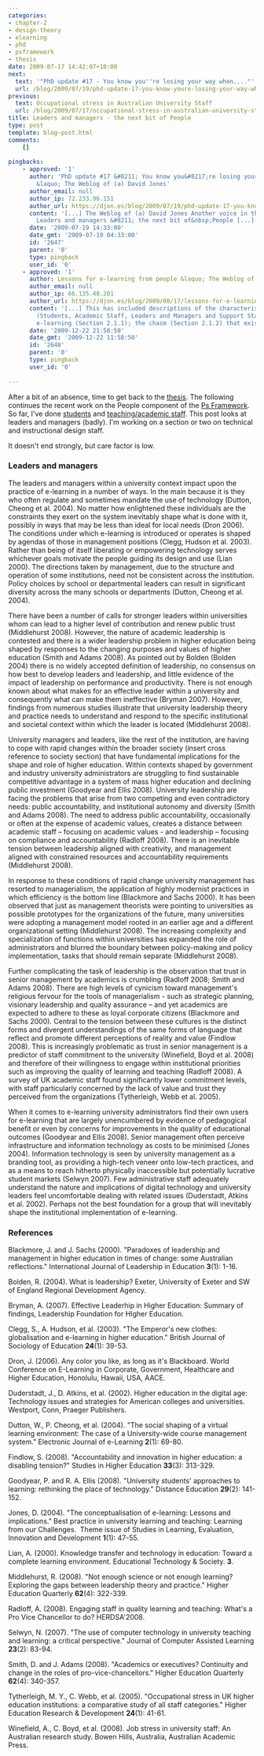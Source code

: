 ```yaml
---
categories:
- chapter-2
- design-theory
- elearning
- phd
- psframework
- thesis
date: 2009-07-17 14:42:07+10:00
next:
  text: '"PhD update #17 - You know you''re losing your way when...."'
  url: /blog/2009/07/19/phd-update-17-you-know-youre-losing-your-way-when/
previous:
  text: Occupational stress in Australian University Staff
  url: /blog/2009/07/17/occupational-stress-in-australian-university-staff/
title: Leaders and managers - the next bit of People
type: post
template: blog-post.html
comments:
    []
    
pingbacks:
    - approved: '1'
      author: 'PhD update #17 &#8211; You know you&#8217;re losing your way when&#8230;.
        &laquo; The Weblog of (a) David Jones'
      author_email: null
      author_ip: 72.233.96.151
      author_url: https://djon.es/blog/2009/07/19/phd-update-17-you-know-youre-losing-your-way-when/
      content: '[...] The Weblog of (a) David Jones Another voice in the blogosphere    &laquo;
        Leaders and managers &#8211; the next bit of&nbsp;People [...]'
      date: '2009-07-19 14:33:00'
      date_gmt: '2009-07-19 04:33:00'
      id: '2647'
      parent: '0'
      type: pingback
      user_id: '0'
    - approved: '1'
      author: Lessons for e-learning from people &laquo; The Weblog of (a) David Jones
      author_email: null
      author_ip: 66.135.48.201
      author_url: https://djon.es/blog/2009/08/17/lessons-for-e-learning-from-people/
      content: '[...] This has included descriptions of the characteristics of the people
        (Students, Academic Staff, Leaders and Managers and Support Staff) involved with
        e-learning (Section 2.1.1); the chasm (Section 2.1.2) that exists [...]'
      date: '2009-12-22 21:58:50'
      date_gmt: '2009-12-22 11:58:50'
      id: '2648'
      parent: '0'
      type: pingback
      user_id: '0'
    
---
```

After a bit of an absence, time to get back to the [thesis](/blog/research/phd-thesis/). The following continues the recent work on the People component of the [Ps Framework](/blog/2009/03/18/the-ps-framework/). So far, I've done [students](/blog/2009/06/29/students-and-e-learning-a-start-to-the-people-section/) and [teaching/academic staff](/blog/2009/07/07/academics-the-next-part-of-the-people-section/). This post looks at leaders and managers (badly). I'm working on a section or two on technical and instructional design staff.

It doesn't end strongly, but care factor is low.

### Leaders and managers

The leaders and managers within a university context impact upon the practice of e-learning in a number of ways. In the main because it is they who often regulate and sometimes mandate the use of technology (Dutton, Cheong et al. 2004). No matter how enlightened these individuals are the constraints they exert on the system inevitably shape what is done with it, possibly in ways that may be less than ideal for local needs (Dron 2006). The conditions under which e-learning is introduced or operates is shaped by agendas of those in management positions (Clegg, Hudson et al. 2003). Rather than being of itself liberating or empowering technology serves whichever goals motivate the people guiding its design and use (Lian 2000). The directions taken by management, due to the structure and operation of some institutions, need not be consistent across the institution. Policy choices by school or departmental leaders can result in significant diversity across the many schools or departments (Dutton, Cheong et al. 2004).

There have been a number of calls for stronger leaders within universities whom can lead to a higher level of contribution and renew public trust (Middlehurst 2008). However, the nature of academic leadership is contested and there is a wider leadership problem in higher education being shaped by responses to the changing purposes and values of higher education (Smith and Adams 2008). As pointed out by Bolden (Bolden 2004) there is no widely accepted definition of leadership, no consensus on how best to develop leaders and leadership, and little evidence of the impact of leadership on performance and productivity. There is not enough known about what makes for an effective leader within a university and consequently what can make them ineffective (Bryman 2007). However, findings from numerous studies illustrate that university leadership theory and practice needs to understand and respond to the specific institutional and societal context within which the leader is located (Middlehurst 2008).

University managers and leaders, like the rest of the institution, are having to cope with rapid changes within the broader society (insert cross reference to society section) that have fundamental implications for the shape and role of higher education. Within contexts shaped by government and industry university administrators are struggling to find sustainable competitive advantage in a system of mass higher education and declining public investment (Goodyear and Ellis 2008). University leadership are facing the problems that arise from two competing and even contradictory needs: public accountability, and institutional autonomy and diversity (Smith and Adams 2008). The need to address public accountability, occasionally or often at the expense of academic values, creates a distance between academic staff – focusing on academic values - and leadership – focusing on compliance and accountability (Radloff 2008). There is an inevitable tension between leadership aligned with creativity, and management aligned with constrained resources and accountability requirements (Middlehurst 2008).

In response to these conditions of rapid change university management has resorted to managerialism, the application of highly modernist practices in which efficiency is the bottom line (Blackmore and Sachs 2000). It has been observed that just as management theorists were pointing to universities as possible prototypes for the organizations of the future, many universities were adopting a management model rooted in an earlier age and a different organizational setting (Middlehurst 2008). The increasing complexity and specialization of functions within universities has expanded the role of administrators and blurred the boundary between policy-making and policy implementation, tasks that should remain separate (Middlehurst 2008).

Further complicating the task of leadership is the observation that trust in senior management by academics is crumbling (Radloff 2008; Smith and Adams 2008). There are high levels of cynicism toward management's religious fervour for the tools of managerialism - such as strategic planning, visionary leadership and quality assurance – and yet academics are expected to adhere to these as loyal corporate citizens (Blackmore and Sachs 2000). Central to the tension between these cultures is the distinct forms and divergent understandings of the same forms of language that reflect and promote different perceptions of reality and value (Findlow 2008). This is increasingly problematic as trust in senior management is a predictor of staff commitment to the university (Winefield, Boyd et al. 2008) and therefore of their willingness to engage within institutional priorities such as improving the quality of learning and teaching (Radloff 2008). A survey of UK academic staff found significantly lower commitment levels, with staff particularly concerned by the lack of value and trust they perceived from the organizations (Tytherleigh, Webb et al. 2005).

When it comes to e-learning university administrators find their own users for e-learning that are largely unencumbered by evidence of pedagogical benefit or even by concerns for improvements in the quality of educational outcomes (Goodyear and Ellis 2008). Senior management often perceive infrastructure and information technology as costs to be minimised (Jones 2004). Information technology is seen by university management as a branding tool, as providing a high-tech veneer onto low-tech practices, and as a means to reach hitherto physically inaccessible but potentially lucrative student markets (Selwyn 2007). Few administrative staff adequately understand the nature and implications of digital technology and university leaders feel uncomfortable dealing with related issues (Duderstadt, Atkins et al. 2002). Perhaps not the best foundation for a group that will inevitably shape the institutional implementation of e-learning.

### References

Blackmore, J. and J. Sachs (2000). "Paradoxes of leadership and management in higher education in times of change: some Australian reflections." International Journal of Leadership in Education **3**(1): 1-16.

Bolden, R. (2004). What is leadership? Exeter, University of Exeter and SW of England Regional Development Agency.

Bryman, A. (2007). Effective Leaderhip in Higher Education: Summary of findings, Leadership Foundation for HIgher Education.

Clegg, S., A. Hudson, et al. (2003). "The Emperor's new clothes: globalisation and e-learning in higher education." British Journal of Sociology of Education **24**(1): 39-53.

Dron, J. (2006). Any color you like, as long as it's Blackboard. World Conference on E-Learning in Corporate, Government, Healthcare and Higher Education, Honolulu, Hawaii, USA, AACE.

Duderstadt, J., D. Atkins, et al. (2002). Higher education in the digital age: Technology issues and strategies for American colleges and universities. Westport, Conn, Praeger Publishers.

Dutton, W., P. Cheong, et al. (2004). "The social shaping of a virtual learning environment: The case of a University-wide course management system." Electronic Journal of e-Learning **2**(1): 69-80.

Findlow, S. (2008). "Accountability and innovation in higher education: a disabling tension?" Studies in Higher Education **33**(3): 313-329.

Goodyear, P. and R. A. Ellis (2008). "University students' approaches to learning: rethinking the place of technology." Distance Education **29**(2): 141-152.

Jones, D. (2004). "The conceptualisation of e-learning: Lessons and implications." Best practice in university learning and teaching: Learning from our Challenges.  Theme issue of Studies in Learning, Evaluation, Innovation and Development **1**(1): 47-55.

Lian, A. (2000). Knowledge transfer and technology in education: Toward a complete learning environment. Educational Technology & Society. **3**.

Middlehurst, R. (2008). "Not enough science or not enough learning? Exploring the gaps between leadership theory and practice." Higher Education Quarterly **62**(4): 322-339.

Radloff, A. (2008). Engaging staff in quality learning and teaching: What's a Pro Vice Chancellor to do? HERDSA'2008.

Selwyn, N. (2007). "The use of computer technology in university teaching and learning: a critical perspective." Journal of Computer Assisted Learning **23**(2): 83-94.

Smith, D. and J. Adams (2008). "Academics or executives? Continuity and change in the roles of pro-vice-chancellors." Higher Education Quarterly **62**(4): 340-357.

Tytherleigh, M. Y., C. Webb, et al. (2005). "Occupational stress in UK higher education institutions: a comparative study of all staff categories." Higher Education Research & Development **24**(1): 41-61.

Winefield, A., C. Boyd, et al. (2008). Job stress in university staff: An Australian research study. Bowen Hills, Australia, Australian Academic Press.